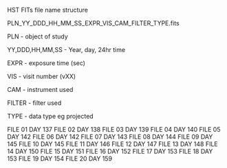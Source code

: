HST FITs file name structure

PLN_YY_DDD_HH_MM_SS_EXPR_VIS_CAM_FILTER_TYPE.fits

PLN - object of study

YY,DDD,HH,MM,SS - Year, day, 24hr time

EXPR - exposure time (sec)

VIS - visit number (vXX)

CAM - instrument used

FILTER - filter used

TYPE - data type eg projected

FILE 01  DAY 137
FILE 02  DAY 138
FILE 03  DAY 139
FILE 04  DAY 140
FILE 05  DAY 142
FILE 06  DAY 142
FILE 07  DAY 143
FILE 08  DAY 144
FILE 09  DAY 145
FILE 10  DAY 145
FILE 11  DAY 146
FILE 12  DAY 147
FILE 13  DAY 148
FILE 14  DAY 150
FILE 15  DAY 151
FILE 16  DAY 152
FILE 17  DAY 153
FILE 18  DAY 153
FILE 19  DAY 154
FILE 20  DAY 159
